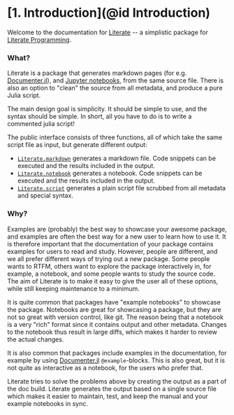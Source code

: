 # [**1.** Introduction](@id Introduction)

Welcome to the documentation for [Literate](https://github.com/fredrikekre/Literate.jl) 
-- a simplistic package for
[Literate Programming](https://en.wikipedia.org/wiki/Literate_programming).

### What?

Literate is a package that generates markdown pages
(for e.g. [Documenter.jl](https://github.com/JuliaDocs/Documenter.jl)), and
[Jupyter notebooks](http://jupyter.org/), from the same source file. There is also
an option to "clean" the source from all metadata, and produce a pure Julia script.

The main design goal is simplicity. It should be simple to use, and the syntax should
be simple. In short, all you have to do is to write a commented julia script!

The public interface consists of three functions, all of which take the same script file
as input, but generate different output:
- [`Literate.markdown`](@ref) generates a markdown file. Code snippets can be executed and
  the results included in the output.
- [`Literate.notebook`](@ref) generates a notebook. Code snippets can be executed and
  the results included in the output.
- [`Literate.script`](@ref) generates a plain script file scrubbed from all metadata
  and special syntax.

### Why?

Examples are (probably) the best way to showcase your awesome package, and examples
are often the best way for a new user to learn how to use it. It is therefore important
that the documentation of your package contains examples for users to read and study.
However, people are different, and we all prefer different ways of trying out a new
package. Some people wants to RTFM, others want to explore the package interactively in,
for example, a notebook, and some people wants to study the source code. The aim of
Literate is to make it easy to give the user all of these options, while still
keeping maintenance to a minimum.

It is quite common that packages have "example notebooks" to showcase the package.
Notebooks are great for showcasing a package, but they are not so great with version
control, like git. The reason being that a notebook is a very "rich" format since it
contains output and other metadata. Changes to the notebook thus result in large diffs,
which makes it harder to review the actual changes.

It is also common that packages include examples in the documentation, for example
by using [Documenter.jl](https://github.com/JuliaDocs/Documenter.jl) `@example`-blocks.
This is also great, but it is not quite as interactive as a notebook, for the users
who prefer that.

Literate tries to solve the problems above by creating the output as a part of the doc
build. Literate generates the output based on a single source file which makes it
easier to maintain, test, and keep the manual and your example notebooks in sync.

